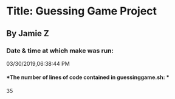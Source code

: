 # Title: Guessing Game Project 

## **By Jamie Z**

### Date & time at which make was run: 

03/30/2019,06:38:44 PM

#### *The number of lines of code contained in guessinggame.sh: * 

35 
